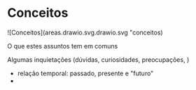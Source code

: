 # Conceitos



![Conceitos](areas.drawio.svg.drawio.svg "conceitos)  

O que estes assuntos tem em comuns

Algumas inquietações (dúvidas, curiosidades, preocupações, )

- relação temporal: passado, presente e "futuro"  
- 
